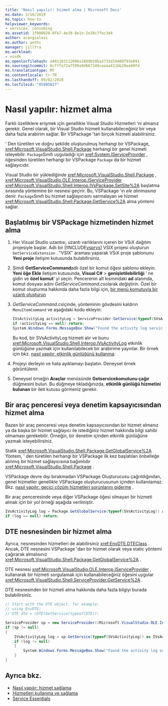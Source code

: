 ```yaml
---
title: 'Nasıl yapılır: hizmet alma | Microsoft Docs'
ms.date: 3/16/2019
ms.topic: how-to
helpviewer_keywords:
- services, consuming
ms.assetid: 1f000020-8fb7-4e39-8e1e-2e38c7fec3d4
author: acangialosi
ms.author: anthc
manager: jillfra
ms.workload:
- vssdk
ms.openlocfilehash: a401103112096a1089b59ba3733d19480f93e891
ms.sourcegitcommit: 6cfffa72af599a9d667249caaaa411bb28ea69fd
ms.translationtype: MT
ms.contentlocale: tr-TR
ms.lasthandoff: 09/02/2020
ms.locfileid: "85905827"
---
```

# <a name="how-to-get-a-service"></a>Nasıl yapılır: hizmet alma

Farklı özelliklere erişmek için genellikle Visual Studio Hizmetleri 'ni almanız gerekir. Genel olarak, bir Visual Studio hizmeti kullanabileceğiniz bir veya daha fazla arabirim sağlar. Bir VSPackage 'tan birçok hizmeti alabilirsiniz.

' Den türetilen ve doğru şekilde oluşturulmuş herhangi bir VSPackage, <xref:Microsoft.VisualStudio.Shell.Package> herhangi bir genel hizmeti isteyebilir. `Package`Sınıfı uyguladığı için <xref:System.IServiceProvider> , öğesinden türetilen herhangi bir VSPackage `Package` da bir hizmet sağlayıcıdır.

Visual Studio bir yüklediğinde <xref:Microsoft.VisualStudio.Shell.Package> , <xref:Microsoft.VisualStudio.OLE.Interop.IServiceProvider> <xref:Microsoft.VisualStudio.Shell.Interop.IVsPackage.SetSite%2A> başlatma sırasında yöntemine bir nesnesi geçirir. Bu, VSPackage 'ın *ele alınmasına* denir. `Package`Sınıfı bu hizmet sağlayıcısını sarmalayan ve hizmet <xref:Microsoft.VisualStudio.Shell.Package.GetService%2A> alma yöntemi sağlar.

## <a name="getting-a-service-from-an-initialized-vspackage"></a>Başlatılmış bir VSPackage hizmetinden hizmet alma

1. Her Visual Studio uzantısı, uzantı varlıklarını içeren bir VSıX dağıtım projesiyle başlar. Adlı bir [!INCLUDE[vsprvs](../code-quality/includes/vsprvs_md.md)] VSIX projesi oluşturun `GetServiceExtension` . "VSIX" araması yaparak VSıX proje şablonunu **Yeni proje** iletişim kutusunda bulabilirsiniz.

2. Şimdi **GetServiceCommand**adlı özel bir komut öğesi şablonu ekleyin. **Yeni öğe Ekle** iletişim kutusunda, **Visual C#**  >  **genişletilebilirliği** ' ne gidin ve **özel komut**' yi seçin. Pencerenin alt kısmındaki **ad** alanında, komut dosyası adını *GetServiceCommand.cs*olarak değiştirin. Özel bir komut oluşturma hakkında daha fazla bilgi için, [bir menü komutuyla bir uzantı oluşturun](../extensibility/creating-an-extension-with-a-menu-command.md)

3. *GetServiceCommand.cs*içinde, yönteminin gövdesini kaldırın `MenuItemCommand` ve aşağıdaki kodu ekleyin:

   ```csharp
   IVsActivityLog activityLog = ServiceProvider.GetService(typeof(SVsActivityLog)) as IVsActivityLog;
   if (activityLog == null) return;
   System.Windows.Forms.MessageBox.Show("Found the activity log service.");

   ```

    Bu kod, bir SVsActivityLog hizmeti alır ve bunu <xref:Microsoft.VisualStudio.Shell.Interop.IVsActivityLog> etkinlik günlüğüne yazmak için kullanılabilecek bir arabirime yayınlar. Bir örnek için bkz. [nasıl yapılır: etkinlik günlüğünü kullanma](../extensibility/how-to-use-the-activity-log.md).

4. Projeyi derleyin ve hata ayıklamayı başlatın. Deneysel örnek görüntülenir.

5. Deneysel örneğin **Araçlar** menüsünde **Getservicekomutunu çağır** düğmesini bulun. Bu düğmeye tıkladığınızda, **etkinlik günlüğü hizmetini bulunan** bir ileti kutusu görmeniz gerekir.

## <a name="getting-a-service-from-a-tool-window-or-control-container"></a>Bir araç penceresi veya denetim kapsayıcısından hizmet alma

Bazen bir araç penceresi veya denetim kapsayıcısından bir hizmet almanız ya da başka bir hizmet sağlayıcı ile istediğiniz hizmet hakkında bilgi sahibi olmaması gerekebilir. Örneğin, bir denetim içinden etkinlik günlüğüne yazmak isteyebilirsiniz.

Statik <xref:Microsoft.VisualStudio.Shell.Package.GetGlobalService%2A> Yöntem, ' den türetilen herhangi bir VSPackage ilk kez başlatılan önbelleğe alınmış bir hizmet sağlayıcısına bağımlıdır <xref:Microsoft.VisualStudio.Shell.Package> .

VSPackage devre dışı bırakmadan VSPackage Oluşturucusu çağrıldığından, genel hizmetler genellikle VSPackage oluşturucusunun içinden kullanılamaz. Bkz. [nasıl yapılır: geçici çözüm hizmetleri sorunlarını giderme](../extensibility/how-to-troubleshoot-services.md) .

Bir araç penceresinde veya diğer VSPackage öğesi olmayan bir hizmeti almak için bir yol örneği aşağıda verilmiştir.

```csharp
IVsActivityLog log = Package.GetGlobalService(typeof(SVsActivityLog)) as IVsActivityLog;
if (log == null) return;
```

## <a name="getting-a-service-from-the-dte-object"></a>DTE nesnesinden bir hizmet alma

Ayrıca, nesnesinden hizmetleri de alabilirsiniz <xref:EnvDTE.DTEClass> . Ancak, DTE nesnesini VSPackage 'dan bir hizmet olarak veya static yöntemi çağırarak almalısınız <xref:Microsoft.VisualStudio.Shell.Package.GetGlobalService%2A> .

DTE nesnesi <xref:Microsoft.VisualStudio.OLE.Interop.IServiceProvider> , kullanarak bir hizmeti sorgulamak için kullanabileceğiniz öğesini uygular <xref:Microsoft.VisualStudio.Shell.ServiceProvider.GetService%2A> .

DTE nesnesinden bir hizmeti alma hakkında daha fazla bilgiyi burada bulabilirsiniz.

```csharp
// Start with the DTE object, for example: 
// using EnvDTE;
// DTE dte = (DTE)GetService(typeof(DTE));

ServiceProvider sp = new ServiceProvider((Microsoft.VisualStudio.OLE.Interop.IServiceProvider)dte);
if (sp != null)
{
    IVsActivityLog log = sp.GetService(typeof(SVsActivityLog)) as IVsActivityLog;
    if (log != null)
    {
        System.Windows.Forms.MessageBox.Show("Found the activity log service.");
    }
}
```

## <a name="see-also"></a>Ayrıca bkz.

- [Nasıl yapılır: hizmet sağlama](../extensibility/how-to-provide-a-service.md)
- [Hizmetleri kullanma ve sağlama](../extensibility/using-and-providing-services.md)
- [Service Essentials](../extensibility/internals/service-essentials.md)

